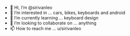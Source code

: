 - 👋 Hi, I’m @sirivanleo
- 👀 I’m interested in ... cars, bikes, keyboards and android
- 🌱 I’m currently learning ... keyboard design
- 💞️ I’m looking to collaborate on ... anything
- 📫 How to reach me ... u/sirivanleo

<!---
sirivanleo/sirivanleo is a ✨ special ✨ repository because its `README.md` (this file) appears on your GitHub profile.
You can click the Preview link to take a look at your changes.
--->
